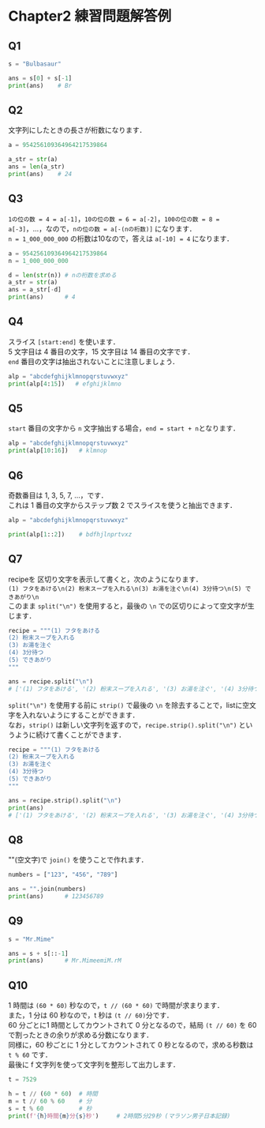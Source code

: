 # Chapter2 練習問題解答例

## Q1

```python
s = "Bulbasaur"

ans = s[0] + s[-1]
print(ans)    # Br
```


## Q2

文字列にしたときの長さが桁数になります．  

```python
a = 954256109364964217539864

a_str = str(a)
ans = len(a_str)
print(ans)    # 24
```

## Q3

`1の位の数 = 4 = a[-1]`，`10の位の数 = 6 = a[-2]`，`100の位の数 = 8 = a[-3]`，...，なので，`nの位の数 = a[-(nの桁数)]` になります．  
`n = 1_000_000_000` の桁数は10なので，答えは `a[-10] = 4` になります．  

```python
a = 954256109364964217539864
n = 1_000_000_000

d = len(str(n)) # nの桁数を求める
a_str = str(a)
ans = a_str[-d]
print(ans)      # 4
```

## Q4

スライス `[start:end]` を使います．  
5 文字目は 4 番目の文字，15 文字目は 14 番目の文字です．  
`end` 番目の文字は抽出されないことに注意しましょう．  

```python
alp = "abcdefghijklmnopqrstuvwxyz"
print(alp[4:15])   # efghijklmno
```

## Q5

`start` 番目の文字から `n` 文字抽出する場合，`end = start + n`となります．  

```python
alp = "abcdefghijklmnopqrstuvwxyz"
print(alp[10:16])   # klmnop
```

## Q6

奇数番目は 1, 3, 5, 7, ...，です．  
これは 1 番目の文字からステップ数 2 でスライスを使うと抽出できます．  

```python
alp = "abcdefghijklmnopqrstuvwxyz"

print(alp[1::2])    # bdfhjlnprtvxz
```

## Q7

recipeを 区切り文字を表示して書くと，次のようになります．  
`(1) フタをあける\n(2) 粉末スープを入れる\n(3) お湯を注ぐ\n(4) 3分待つ\n(5) できあがり\n`  
このまま `split("\n")` を使用すると，最後の `\n` での区切りによって空文字が生じます．  

```python
recipe = """(1) フタをあける
(2) 粉末スープを入れる
(3) お湯を注ぐ
(4) 3分待つ
(5) できあがり
"""

ans = recipe.split("\n")
# ['(1) フタをあける', '(2) 粉末スープを入れる', '(3) お湯を注ぐ', '(4) 3分待つ', '(5) できあがり', '']
```

`split("\n")` を使用する前に `strip()` で最後の `\n` を除去することで，listに空文字を入れないようにすることができます．  
なお，`strip()` は新しい文字列を返すので，`recipe.strip().split("\n")` というように続けて書くことができます．  

```python
recipe = """(1) フタをあける
(2) 粉末スープを入れる
(3) お湯を注ぐ
(4) 3分待つ
(5) できあがり
"""

ans = recipe.strip().split("\n")
print(ans)
# ['(1) フタをあける', '(2) 粉末スープを入れる', '(3) お湯を注ぐ', '(4) 3分待つ', '(5) できあがり']
```

## Q8

""(空文字)で `join()` を使うことで作れます．  

```python
numbers = ["123", "456", "789"]

ans = "".join(numbers)
print(ans)      # 123456789
```

## Q9

```python
s = "Mr.Mime"

ans = s + s[::-1]
print(ans)      # Mr.MimeemiM.rM
```

## Q10

1 時間は `(60 * 60)` 秒なので，`t // (60 * 60)` で時間が求まります．  
また，1 分は 60 秒なので，t 秒は `(t // 60)`分です．  
60 分ごとに1 時間としてカウントされて 0 分となるので，結局 `(t // 60)` を 60 で割ったときの余りが求める分数になります．  
同様に，60 秒ごとに 1 分としてカウントされて 0 秒となるので，求める秒数は `t % 60` です．  
最後に f 文字列を使って文字列を整形して出力します．  

```python
t = 7529

h = t // (60 * 60)  # 時間
m = t // 60 % 60    # 分
s = t % 60          # 秒
print(f'{h}時間{m}分{s}秒')     # 2時間5分29秒 (マラソン男子日本記録)
```